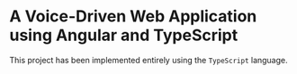 # A Voice-Driven Web Application using Angular and TypeScript

This project has been implemented entirely using the `TypeScript` language.
